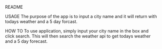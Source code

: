 README

USAGE
The purpose of the app is to input a city name and it will return with todays weather and a 5 day forcast.

HOW TO
To use application, simply input your city name in the box and click search.  This will then search the weather api to get todays weather and a 5 day forecast.